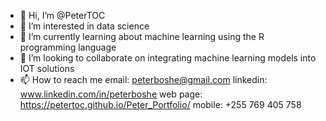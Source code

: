 - 👋 Hi, I’m @PeterTOC
- 👀 I’m interested in data science
- 🌱 I’m currently learning about machine learning using the R programming language
- 💞️ I’m looking to collaborate on integrating machine learning models into IOT solutions
- 📫 How to reach me 
email: peterboshe@gmail.com 
linkedin: www.linkedin.com/in/peterboshe
web page: https://petertoc.github.io/Peter_Portfolio/
mobile: +255 769 405 758

<!---
PeterTOC/PeterTOC is a ✨ special ✨ repository because its `README.md` (this file) appears on your GitHub profile.
You can click the Preview link to take a look at your changes.
--->
